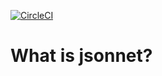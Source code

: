[![CircleCI](https://circleci.com/gh/bitnami/bitnami-docker-jsonnet/tree/master.svg?style=shield)](https://circleci.com/gh/bitnami/bitnami-docker-jsonnet/tree/master)

# What is jsonnet?
